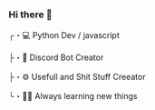 ### Hi there 👋

┌・💻 Python Dev / javascript

├・🤖 Discord Bot Creator

├・⚙️ Usefull and Shit Stuff Creeator

└・👨‍🎓 Always learning new things
<!--
**Pitusd-V2/Pitusd-V2** is a ✨ _special_ ✨ repository because its `README.md` (this file) appears on your GitHub profile.



 
-->
